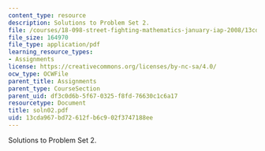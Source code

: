 ```yaml
---
content_type: resource
description: Solutions to Problem Set 2.
file: /courses/18-098-street-fighting-mathematics-january-iap-2008/13cda967bd72612fb6c902f3747188ee_soln02.pdf
file_size: 164970
file_type: application/pdf
learning_resource_types:
- Assignments
license: https://creativecommons.org/licenses/by-nc-sa/4.0/
ocw_type: OCWFile
parent_title: Assignments
parent_type: CourseSection
parent_uid: df3c0d6b-5f67-0325-f8fd-76630c1c6a17
resourcetype: Document
title: soln02.pdf
uid: 13cda967-bd72-612f-b6c9-02f3747188ee
---
```

Solutions to Problem Set 2.